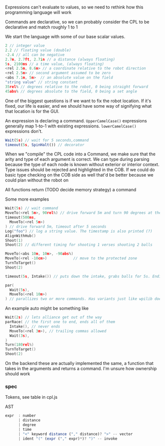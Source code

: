 Expressions can't evaluate to values, so we need to rethink how this programming language will work

Commands are declarative, so we can probably consider the CPL to be declarative and match roughly 1 to 1

We start the language with some of our base scalar values.

```go
2 // integer value
2.2 // floating value (double)
-2.4 // all can be negative
2.7m, 2.7ft, 2.7in // a distance (always floating)
5s, 2100ms // a time value, (always floating)
<rel 2.5m, 8.6m> // a coordinate relative to the robot direction
<rel 2.5m> // second argument assumed to be zero
<abs 7.1m, 5m>  // an absolute value on the field
"string value" // string constant
35rel% // degrees relative to the robot, 0 being straight forward
45abs% // degrees absolute to the field, 0 being a set angle
```

One of the biggest questions is if we want to fix the robot location. If it's fixed, our life is easier, and we should have some way of signifying what that location is for the GUI.

An expression is declaring a command. `UpperCamelCase()` expressions generally map 1-to-1 with existing expressions. `lowerCamelCase()` expressions don't.

```js
Wait(5s) // wait for 5 seconds,command
timeout(5s, SpinHalt()) // decorator
```

When we "compile" the CPL code into a Command, we make sure that the arity and type of each argument is correct. We can type during parsing because the type of each node is known without exterior or interior context. Type issues should be rejected and highlighted in the COB. If we could do basic type checking on the COB side as well that'd be better because we could plan without the robot on

All functions return (TODO decide memory strategy) a command

Some more examples

```go
Wait(5s) // wait command
MoveTo(<rel 5m>, 90rel%) // drive forward 5m and turn 90 degrees at the same time
timeout(500ms,
  MoveTo(<rel 5m>)
) // drive forward 5m, timeout after 5 seconds
Log("foo") // log a string value. The timestamp is also printed (?)
AlignWithHub()
Shoot(1)
Shoot(2) // different timing for shooting 1 verses shooting 2 balls

MoveTo(<abs 10m, 10m>, -90abs%)
MoveTo(<rel -10cm>)            // move to the protected zone
TurnToTarget()
Shoot(2)

timeout(5s, Intake()) // puts down the intake, grabs balls for 5s. Ending the Intake() command dumps the balls into the robot

par(
  Wait(5s), 
  MoveTo(<rel 10m>)
) // parallizes two or more commands. Has variants just like wpilib does
```

An example auto might be something like

```go
Wait(2s) // lets alliance get out of the way
parRace( // the first one to end, ends all of them
  Intake(), // never ends
  MoveTo(<rel 3m>), // trailing commas allowed
  Wait(3s),
)
Turn(180rel%)
TurnToTarget()
Shoot(2)
```


On the backend these are actually implemented the same, a function that takes in the arguments and returns a command.
I'm unsure how ownership should work

### spec

Tokens, see table in cpl.js

AST

```js
expr  : number
      | distance
      | degree
      | time
      | "<" keyword distance ("," distance)? ">" -- vector
      | ident "(" (expr ("," expr)*)? ")" -- invoke
```